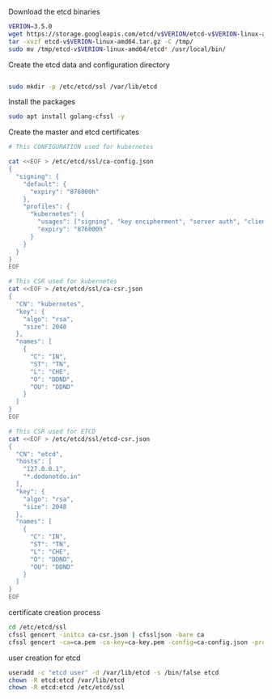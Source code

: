 Download the etcd binaries

```sh
VERION=3.5.0
wget https://storage.googleapis.com/etcd/v$VERION/etcd-v$VERION-linux-amd64.tar.gz 
tar -xvzf etcd-v$VERION-linux-amd64.tar.gz -C /tmp/
sudo mv /tmp/etcd-v$VERION-linux-amd64/etcd* /usr/local/bin/

```

Create the etcd data and configuration directory
```sh

sudo mkdir -p /etc/etcd/ssl /var/lib/etcd

```

Install the packages
```sh
sudo apt install golang-cfssl -y
```

Create the master and etcd certificates

```sh
# This CONFIGURATION used for kubernetes

cat <<EOF > /etc/etcd/ssl/ca-config.json
{
  "signing": {
    "default": {
      "expiry": "876000h"
    },
    "profiles": {
      "kubernetes": {
        "usages": ["signing", "key encipherment", "server auth", "client auth"],
        "expiry": "876000h"
      }
    }
  }
}
EOF
```

```sh
# This CSR used for kubernetes
cat <<EOF > /etc/etcd/ssl/ca-csr.json
{
  "CN": "kubernetes",
  "key": {
    "algo": "rsa",
    "size": 2048
  },
  "names": [
    {
      "C": "IN",
      "ST": "TN",
      "L": "CHE",
      "O": "DDND",
      "OU": "DDND"
    }
  ]
}
EOF
```

```sh
# This CSR used for ETCD
cat <<EOF > /etc/etcd/ssl/etcd-csr.json
{
  "CN": "etcd",
  "hosts": [
    "127.0.0.1",
    "*.dodonotdo.in"
  ],
  "key": {
    "algo": "rsa",
    "size": 2048
  },
  "names": [
    {
      "C": "IN",
      "ST": "TN",
      "L": "CHE",
      "O": "DDND",
      "OU": "DDND"
    }
  ]
}
EOF
```

certificate creation process

```sh
cd /etc/etcd/ssl
cfssl gencert -initca ca-csr.json | cfssljson -bare ca 
cfssl gencert -ca=ca.pem -ca-key=ca-key.pem -config=ca-config.json -profile=kubernetes etcd-csr.json | cfssljson -bare etcd 

```
user creation for etcd

```sh
useradd -c "etcd user" -d /var/lib/etcd -s /bin/false etcd
chown -R etcd:etcd /var/lib/etcd
chown -R etcd:etcd /etc/etcd/ssl
```










